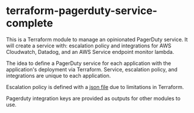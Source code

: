 # terraform-pagerduty-service-complete

This is a Terraform module to manage an opinionated PagerDuty service. It will create a service with: escalation policy and integrations for AWS Cloudwatch, Datadog, and an AWS Service endpoint monitor lambda.

The idea to define a PagerDuty service for each application with the application's deployment via Terraform. Service, escalation policy, and integrations are unique to each application.

Escalation policy is defined with a [json file](README-json.md) due to limitations in Terraform.

Pagerduty integration keys are provided as outputs for other modules to use.
